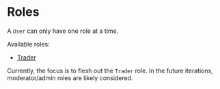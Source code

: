 # Roles

A `User` can only have one role at a time.

Available roles:

- [Trader](./trader.md)

Currently, the focus is to flesh out the `Trader` role. In the future
iterations, moderator/admin roles are likely considered.
